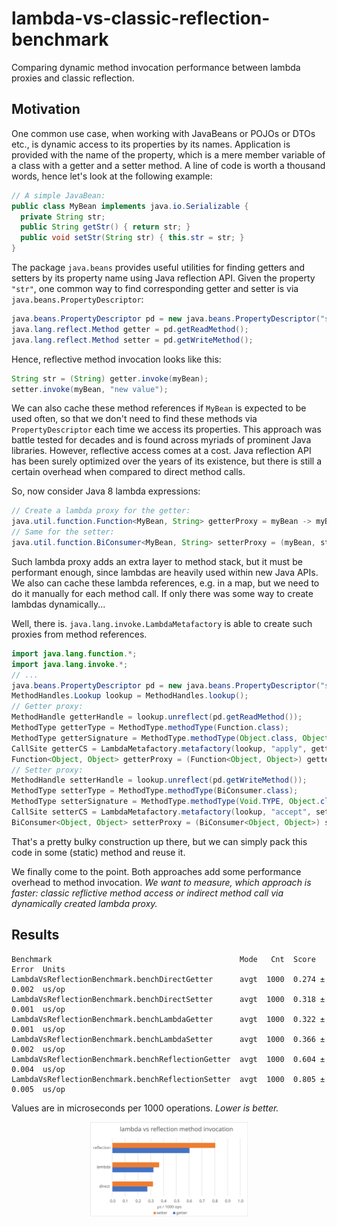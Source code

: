 # lambda-vs-classic-reflection-benchmark
Comparing dynamic method invocation performance between lambda proxies and classic reflection.

## Motivation
One common use case, when working with JavaBeans or POJOs or DTOs etc., is dynamic access to its properties by its names.
Application is provided with the name of the property, which is a mere member variable of a class with a getter and a setter method.
A line of code is worth a thousand words, hence let's look at the following example:
```java
// A simple JavaBean:
public class MyBean implements java.io.Serializable {
  private String str;
  public String getStr() { return str; }
  public void setStr(String str) { this.str = str; }
}
```
The package `java.beans` provides useful utilities for finding getters and setters by its property name using Java reflection API.
Given the property `"str"`, one common way to find corresponding getter and setter is via `java.beans.PropertyDescriptor`:
```java
java.beans.PropertyDescriptor pd = new java.beans.PropertyDescriptor("str", MyBean.class);
java.lang.reflect.Method getter = pd.getReadMethod();
java.lang.reflect.Method setter = pd.getWriteMethod();
```
Hence, reflective method invocation looks like this:
```java
String str = (String) getter.invoke(myBean);
setter.invoke(myBean, "new value");
```
We can also cache these method references if `MyBean` is expected to be used often, so that we don't need to find these methods via `PropertyDescriptor` each time we access its properties.
This approach was battle tested for decades and is found across myriads of prominent Java libraries.
However, reflective access comes at a cost.
Java reflection API has been surely optimized over the years of its existence, but there is still a certain overhead when compared to direct method calls.

So, now consider Java 8 lambda expressions:
```java
// Create a lambda proxy for the getter:
java.util.function.Function<MyBean, String> getterProxy = myBean -> myBean.getStr();
// Same for the setter:
java.util.function.BiConsumer<MyBean, String> setterProxy = (myBean, str) -> myBean.setStr(str);
```
Such lambda proxy adds an extra layer to method stack, but it must be performant enough, since lambdas are heavily used within new Java APIs.
We also can cache these lambda references, e.g. in a map, but we need to do it manually for each method call.
If only there was some way to create lambdas dynamically...

Well, there is. `java.lang.invoke.LambdaMetafactory` is able to create such proxies from method references.
```java
import java.lang.function.*;
import java.lang.invoke.*;
// ...
java.beans.PropertyDescriptor pd = new java.beans.PropertyDescriptor("str", MyBean.class);
MethodHandles.Lookup lookup = MethodHandles.lookup();
// Getter proxy:
MethodHandle getterHandle = lookup.unreflect(pd.getReadMethod());
MethodType getterType = MethodType.methodType(Function.class);
MethodType getterSignature = MethodType.methodType(Object.class, Object.class);
CallSite getterCS = LambdaMetafactory.metafactory(lookup, "apply", getterType, getterSignature, getterHandle, getterHandle.type());
Function<Object, Object> getterProxy = (Function<Object, Object>) getterCS.getTarget().invokeExact();
// Setter proxy:
MethodHandle setterHandle = lookup.unreflect(pd.getWriteMethod());
MethodType setterType = MethodType.methodType(BiConsumer.class);
MethodType setterSignature = MethodType.methodType(Void.TYPE, Object.class, Object.class);
CallSite setterCS = LambdaMetafactory.metafactory(lookup, "accept", setterType, setterSignature, setterHandle, setterHandle.type());
BiConsumer<Object, Object> setterProxy = (BiConsumer<Object, Object>) setterCS.getTarget().invokeExact();
```
That's a pretty bulky construction up there, but we can simply pack this code in some (static) method and reuse it.

We finally come to the point. Both approaches add some performance overhead to method invocation.
*We want to measure, which approach is faster: classic reflictive method access or indirect method call via dynamically created lambda proxy.*

## Results
```
Benchmark                                          Mode   Cnt  Score   Error  Units
LambdaVsReflectionBenchmark.benchDirectGetter      avgt  1000  0.274 ± 0.002  us/op
LambdaVsReflectionBenchmark.benchDirectSetter      avgt  1000  0.318 ± 0.001  us/op
LambdaVsReflectionBenchmark.benchLambdaGetter      avgt  1000  0.322 ± 0.001  us/op
LambdaVsReflectionBenchmark.benchLambdaSetter      avgt  1000  0.366 ± 0.002  us/op
LambdaVsReflectionBenchmark.benchReflectionGetter  avgt  1000  0.604 ± 0.004  us/op
LambdaVsReflectionBenchmark.benchReflectionSetter  avgt  1000  0.805 ± 0.005  us/op
```
Values are in microseconds per 1000 operations. *Lower is better.*
<p align="center">
  <img src="./results.svg" width="50%">
</p>
